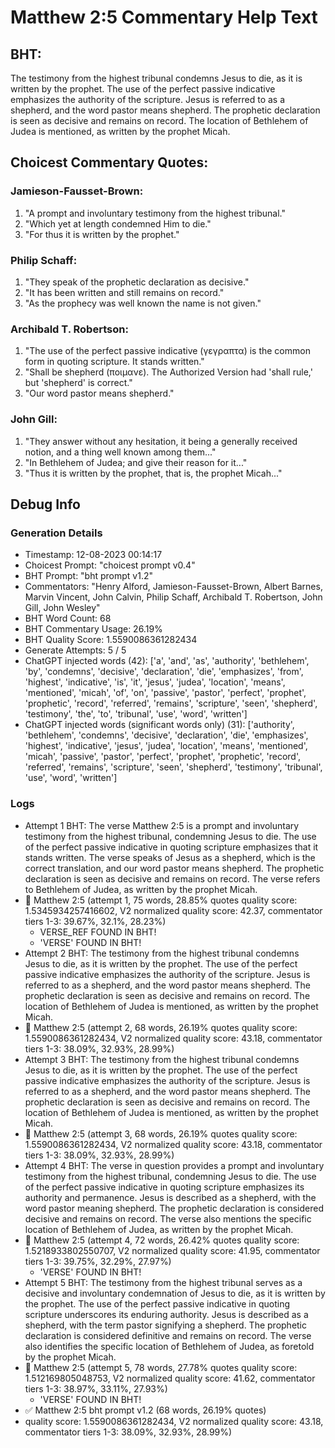# Matthew 2:5 Commentary Help Text

## BHT:
The testimony from the highest tribunal condemns Jesus to die, as it is written by the prophet. The use of the perfect passive indicative emphasizes the authority of the scripture. Jesus is referred to as a shepherd, and the word pastor means shepherd. The prophetic declaration is seen as decisive and remains on record. The location of Bethlehem of Judea is mentioned, as written by the prophet Micah.

## Choicest Commentary Quotes:
### Jamieson-Fausset-Brown:
1. "A prompt and involuntary testimony from the highest tribunal."
2. "Which yet at length condemned Him to die."
3. "For thus it is written by the prophet."

### Philip Schaff:
1. "They speak of the prophetic declaration as decisive." 
2. "It has been written and still remains on record."
3. "As the prophecy was well known the name is not given."

### Archibald T. Robertson:
1. "The use of the perfect passive indicative (γεγραπτα) is the common form in quoting scripture. It stands written."
2. "Shall be shepherd (ποιμανε). The Authorized Version had 'shall rule,' but 'shepherd' is correct."
3. "Our word pastor means shepherd."

### John Gill:
1. "They answer without any hesitation, it being a generally received notion, and a thing well known among them..."
2. "In Bethlehem of Judea; and give their reason for it..."
3. "Thus it is written by the prophet, that is, the prophet Micah..."


## Debug Info
### Generation Details
- Timestamp: 12-08-2023 00:14:17
- Choicest Prompt: "choicest prompt v0.4"
- BHT Prompt: "bht prompt v1.2"
- Commentators: "Henry Alford, Jamieson-Fausset-Brown, Albert Barnes, Marvin Vincent, John Calvin, Philip Schaff, Archibald T. Robertson, John Gill, John Wesley"
- BHT Word Count: 68
- BHT Commentary Usage: 26.19%
- BHT Quality Score: 1.5590086361282434
- Generate Attempts: 5 / 5
- ChatGPT injected words (42):
	['a', 'and', 'as', 'authority', 'bethlehem', 'by', 'condemns', 'decisive', 'declaration', 'die', 'emphasizes', 'from', 'highest', 'indicative', 'is', 'it', 'jesus', 'judea', 'location', 'means', 'mentioned', 'micah', 'of', 'on', 'passive', 'pastor', 'perfect', 'prophet', 'prophetic', 'record', 'referred', 'remains', 'scripture', 'seen', 'shepherd', 'testimony', 'the', 'to', 'tribunal', 'use', 'word', 'written']
- ChatGPT injected words (significant words only) (31):
	['authority', 'bethlehem', 'condemns', 'decisive', 'declaration', 'die', 'emphasizes', 'highest', 'indicative', 'jesus', 'judea', 'location', 'means', 'mentioned', 'micah', 'passive', 'pastor', 'perfect', 'prophet', 'prophetic', 'record', 'referred', 'remains', 'scripture', 'seen', 'shepherd', 'testimony', 'tribunal', 'use', 'word', 'written']

### Logs
- Attempt 1 BHT: The verse Matthew 2:5 is a prompt and involuntary testimony from the highest tribunal, condemning Jesus to die. The use of the perfect passive indicative in quoting scripture emphasizes that it stands written. The verse speaks of Jesus as a shepherd, which is the correct translation, and our word pastor means shepherd. The prophetic declaration is seen as decisive and remains on record. The verse refers to Bethlehem of Judea, as written by the prophet Micah.
- 🔄 Matthew 2:5 (attempt 1, 75 words, 28.85% quotes quality score: 1.5345934257416602, V2 normalized quality score: 42.37, commentator tiers 1-3: 39.67%, 32.1%, 28.23%) 
	- VERSE_REF FOUND IN BHT! 
	- 'VERSE' FOUND IN BHT!
- Attempt 2 BHT: The testimony from the highest tribunal condemns Jesus to die, as it is written by the prophet. The use of the perfect passive indicative emphasizes the authority of the scripture. Jesus is referred to as a shepherd, and the word pastor means shepherd. The prophetic declaration is seen as decisive and remains on record. The location of Bethlehem of Judea is mentioned, as written by the prophet Micah.
- 🔄 Matthew 2:5 (attempt 2, 68 words, 26.19% quotes quality score: 1.5590086361282434, V2 normalized quality score: 43.18, commentator tiers 1-3: 38.09%, 32.93%, 28.99%)
- Attempt 3 BHT: The testimony from the highest tribunal condemns Jesus to die, as it is written by the prophet. The use of the perfect passive indicative emphasizes the authority of the scripture. Jesus is referred to as a shepherd, and the word pastor means shepherd. The prophetic declaration is seen as decisive and remains on record. The location of Bethlehem of Judea is mentioned, as written by the prophet Micah.
- 🔄 Matthew 2:5 (attempt 3, 68 words, 26.19% quotes quality score: 1.5590086361282434, V2 normalized quality score: 43.18, commentator tiers 1-3: 38.09%, 32.93%, 28.99%)
- Attempt 4 BHT: The verse in question provides a prompt and involuntary testimony from the highest tribunal, condemning Jesus to die. The use of the perfect passive indicative in quoting scripture emphasizes its authority and permanence. Jesus is described as a shepherd, with the word pastor meaning shepherd. The prophetic declaration is considered decisive and remains on record. The verse also mentions the specific location of Bethlehem of Judea, as written by the prophet Micah.
- 🔄 Matthew 2:5 (attempt 4, 72 words, 26.42% quotes quality score: 1.5218933802550707, V2 normalized quality score: 41.95, commentator tiers 1-3: 39.75%, 32.29%, 27.97%) 
	- 'VERSE' FOUND IN BHT!
- Attempt 5 BHT: The testimony from the highest tribunal serves as a decisive and involuntary condemnation of Jesus to die, as it is written by the prophet. The use of the perfect passive indicative in quoting scripture underscores its enduring authority. Jesus is described as a shepherd, with the term pastor signifying a shepherd. The prophetic declaration is considered definitive and remains on record. The verse also identifies the specific location of Bethlehem of Judea, as foretold by the prophet Micah.
- 🔄 Matthew 2:5 (attempt 5, 78 words, 27.78% quotes quality score: 1.512169805048753, V2 normalized quality score: 41.62, commentator tiers 1-3: 38.97%, 33.11%, 27.93%) 
	- 'VERSE' FOUND IN BHT!
- ✅ Matthew 2:5 bht prompt v1.2 (68 words, 26.19% quotes)
- quality score: 1.5590086361282434, V2 normalized quality score: 43.18, commentator tiers 1-3: 38.09%, 32.93%, 28.99%)